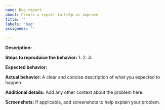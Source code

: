 ```yaml
---
name: Bug report
about: Create a report to help us improve
title: ''
labels: 'bug'
assignees: ''

---
```


**Description:**


**Steps to reproduice the behavior:**
1.
2.
3.

**Expected behavior:**


**Actual behavior:**
A clear and concise description of what you expected to happen.

**Additional details:**
Add any other context about the problem here.

**Screenshots:**
If applicable, add screenshots to help explain your problem.
